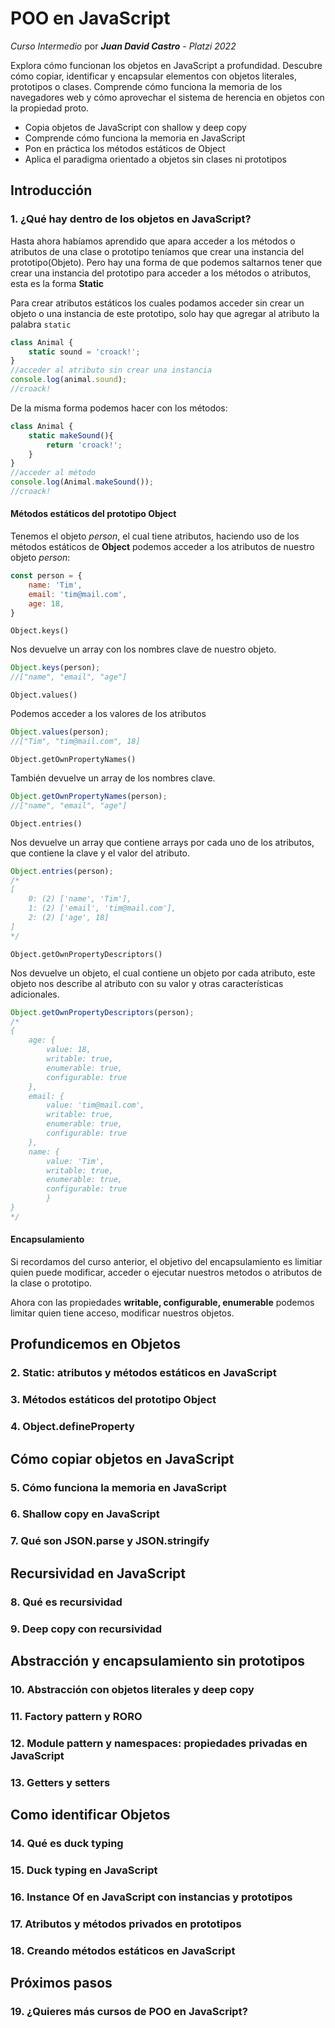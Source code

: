 # POO en JavaScript

*Curso Intermedio* por ***Juan David Castro*** - *Platzi 2022*

Explora cómo funcionan los objetos en JavaScript a profundidad. Descubre cómo copiar, identificar y encapsular elementos con objetos literales, prototipos o clases. Comprende cómo funciona la memoria de los navegadores web y cómo aprovechar el sistema de herencia en objetos con la propiedad proto. 

- Copia objetos de JavaScript con shallow y deep copy
- Comprende cómo funciona la memoria en JavaScript
- Pon en práctica los métodos estáticos de Object
- Aplica el paradigma orientado a objetos sin clases ni prototipos

## Introducción

### 1. ¿Qué hay dentro de los objetos en JavaScript?

Hasta ahora habíamos aprendido que apara acceder a los métodos o atributos de una clase o prototipo teníamos que crear una instancia del prototipo(Objeto). Pero hay una forma de que podemos saltarnos tener que crear una instancia del prototipo para acceder a los métodos o atributos, esta es la forma **Static**

Para crear atributos estáticos los cuales podamos acceder sin crear un objeto o una instancia de este prototipo, solo hay que agregar al atributo la palabra `static`

```js
class Animal {
    static sound = 'croack!';
}
//acceder al atributo sin crear una instancia
console.log(animal.sound);
//croack!
```

De la misma forma podemos hacer con los métodos:

```js
class Animal {
    static makeSound(){
        return 'croack!';
    }
}
//acceder al método
console.log(Animal.makeSound());
//croack!
```

#### Métodos estáticos del prototipo Object

Tenemos el objeto *person*, el cual tiene atributos, haciendo uso de los métodos estáticos de **Object** podemos acceder a los atributos de nuestro objeto *person*:

```js
const person = {
    name: 'Tim',
    email: 'tim@mail.com',
    age: 18,
}
```

`Object.keys()`

Nos devuelve un array con los nombres clave de nuestro objeto.

```js
Object.keys(person);
//["name", "email", "age"]
```

`Object.values()`

Podemos acceder a los valores de los atributos

```js
Object.values(person);
//["Tim", "tim@mail.com", 18]
```



`Object.getOwnPropertyNames()`

También devuelve un array de los nombres clave.

```js
Object.getOwnPropertyNames(person);
//["name", "email", "age"]
```

`Object.entries()`

Nos devuelve un array que contiene arrays por cada uno de los atributos, que contiene la clave y el valor del atributo.

```js
Object.entries(person);
/*
[
	0: (2) ['name', 'Tim'],
	1: (2) ['email', 'tim@mail.com'],
	2: (2) ['age', 18]
]
*/
```

`Object.getOwnPropertyDescriptors()`

Nos devuelve un objeto, el cual contiene un objeto por cada atributo, este objeto nos describe al atributo con su valor y otras características adicionales.

```js
Object.getOwnPropertyDescriptors(person);
/*
{
    age: {
        value: 18, 
        writable: true, 
        enumerable: true, 
        configurable: true
    },
    email: {
        value: 'tim@mail.com', 
        writable: true, 
        enumerable: true, 
        configurable: true
    },
    name: {
    	value: 'Tim', 
    	writable: true, 
    	enumerable: true, 
    	configurable: true
    	}
}
*/

```

#### Encapsulamiento

Si recordamos del curso anterior, el objetivo del encapsulamiento es limitiar quien puede modificar, acceder o ejecutar nuestros metodos o atributos de la clase o prototipo.

Ahora con las propiedades **writable, configurable, enumerable** podemos limitar quien tiene acceso, modificar nuestros objetos.

## Profundicemos en Objetos

 ### 2. Static: atributos y métodos estáticos en JavaScript
 ### 3. Métodos estáticos del prototipo Object
 ### 4. Object.defineProperty

## Cómo copiar objetos en JavaScript

 ### 5. Cómo funciona la memoria en JavaScript
 ### 6. Shallow copy en JavaScript
 ### 7. Qué son JSON.parse y JSON.stringify

## Recursividad en JavaScript

 ### 8. Qué es recursividad
 ### 9. Deep copy con recursividad

## Abstracción y encapsulamiento sin prototipos

 ### 10. Abstracción con objetos literales y deep copy
 ### 11. Factory pattern y RORO
 ### 12. Module pattern y namespaces: propiedades privadas en JavaScript
 ### 13. Getters y setters

## Como identificar Objetos

 ### 14. Qué es duck typing
 ### 15. Duck typing en JavaScript
 ### 16. Instance Of en JavaScript con instancias y prototipos
 ### 17. Atributos y métodos privados en prototipos
 ### 18. Creando métodos estáticos en JavaScript

## Próximos pasos

 ### 19. ¿Quieres más cursos de POO en JavaScript?

